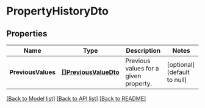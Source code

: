 # PropertyHistoryDto

## Properties
Name | Type | Description | Notes
------------ | ------------- | ------------- | -------------
**PreviousValues** | [**[]PreviousValueDto**](PreviousValueDTO.md) | Previous values for a given property. | [optional] [default to null]

[[Back to Model list]](../README.md#documentation-for-models) [[Back to API list]](../README.md#documentation-for-api-endpoints) [[Back to README]](../README.md)


